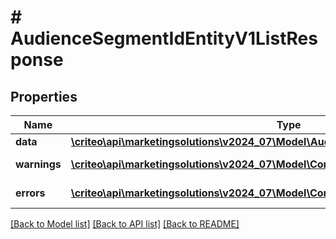 # # AudienceSegmentIdEntityV1ListResponse

## Properties

Name | Type | Description | Notes
------------ | ------------- | ------------- | -------------
**data** | [**\criteo\api\marketingsolutions\v2024_07\Model\AudienceSegmentIdEntityV1Resource[]**](AudienceSegmentIdEntityV1Resource.md) |  | [optional]
**warnings** | [**\criteo\api\marketingsolutions\v2024_07\Model\CommonProblem[]**](CommonProblem.md) |  | [optional] [readonly]
**errors** | [**\criteo\api\marketingsolutions\v2024_07\Model\CommonProblem[]**](CommonProblem.md) |  | [optional] [readonly]

[[Back to Model list]](../../README.md#models) [[Back to API list]](../../README.md#endpoints) [[Back to README]](../../README.md)
